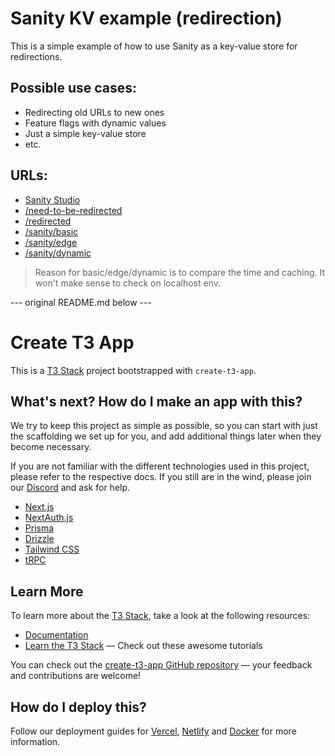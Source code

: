 # Sanity KV example (redirection)

This is a simple example of how to use Sanity as a key-value store for redirections.

## Possible use cases:
- Redirecting old URLs to new ones
- Feature flags with dynamic values
- Just a simple key-value store
- etc.

## URLs:
- [Sanity Studio](http://localhost:3000/studio)
- [/need-to-be-redirected](http://localhost:3000/need-to-be-redirected)
- [/redirected](http://localhost:3000/redirected)
- [/sanity/basic](http://localhost:3000/api/sanity/basic?key=/need-to-be-redirected)
- [/sanity/edge](http://localhost:3000/api/sanity/edge?key=/need-to-be-redirected)
- [/sanity/dynamic](http://localhost:3000/api/sanity/dynamic?key=/need-to-be-redirected)
> Reason for basic/edge/dynamic is to compare the time and caching. It won't make sense to check on localhost env.

--- original README.md below ---
# Create T3 App

This is a [T3 Stack](https://create.t3.gg/) project bootstrapped with `create-t3-app`.

## What's next? How do I make an app with this?

We try to keep this project as simple as possible, so you can start with just the scaffolding we set up for you, and add additional things later when they become necessary.

If you are not familiar with the different technologies used in this project, please refer to the respective docs. If you still are in the wind, please join our [Discord](https://t3.gg/discord) and ask for help.

- [Next.js](https://nextjs.org)
- [NextAuth.js](https://next-auth.js.org)
- [Prisma](https://prisma.io)
- [Drizzle](https://orm.drizzle.team)
- [Tailwind CSS](https://tailwindcss.com)
- [tRPC](https://trpc.io)

## Learn More

To learn more about the [T3 Stack](https://create.t3.gg/), take a look at the following resources:

- [Documentation](https://create.t3.gg/)
- [Learn the T3 Stack](https://create.t3.gg/en/faq#what-learning-resources-are-currently-available) — Check out these awesome tutorials

You can check out the [create-t3-app GitHub repository](https://github.com/t3-oss/create-t3-app) — your feedback and contributions are welcome!

## How do I deploy this?

Follow our deployment guides for [Vercel](https://create.t3.gg/en/deployment/vercel), [Netlify](https://create.t3.gg/en/deployment/netlify) and [Docker](https://create.t3.gg/en/deployment/docker) for more information.
